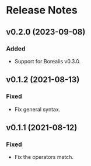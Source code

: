 # Release Notes

## v0.2.0 (2023-09-08)

### Added

- Support for Borealis v0.3.0.

## v0.1.2 (2021-08-13)

### Fixed

- Fix general syntax.

## v0.1.1 (2021-08-12)

### Fixed

- Fix the operators match.